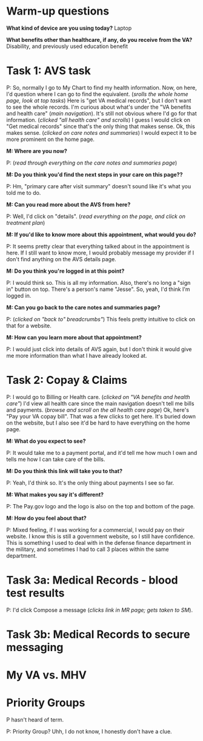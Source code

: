 # Warm-up questions
**What kind of device are you using today?** 
Laptop

**What benefits other than healthcare, if any, do you receive from the VA?**
Disability, and previously used education benefit

# Task 1: AVS task

P: So, normally I go to My Chart to find my health information. Now, on here, I'd question where I can go to find the equivalent. (_srolls the whole home page, look at top tasks_) Here is "get VA medical records", but I don't want to see the whole records. I'm curious about what's under the "VA benefits and health care" (_main navigation_). It's still not obvious where I'd go for that information. (_clicked "all health care" and scrolls_) I guess I would click on "Get medical records" since that's the only thing that makes sense. Ok, this makes sense. (_clicked on care notes and summaries_) I would expect it to be more prominent on the home page. 

**M: Where are you now?**

P: (_read through everything on the care notes and summaries page_) 

**M: Do you think you'd find the next steps in your care on this page??**

P: Hm, "primary care after visit summary" doesn't sound like it's what you told me to do. 

**M: Can you read more about the AVS from here?**

P: Well, I'd click on "details". (_read everything on the page, and click on treatment plan_) 

**M: If you'd like to know more about this appointment, what would you do?**

P: It seems pretty clear that everything talked about in the appointment is here. If I still want to know more, I would probably message my provider if I don't find anything on the AVS details page.

**M: Do you think you're logged in at this point?**

P: I would think so. This is all my information. Also, there's no long a "sign in" button on top. There's a person's name "Jesse". So, yeah, I'd think I'm logged in. 

**M: Can you go back to the care notes and summaries page?**

P: (_clicked on "back to" breadcrumbs"_) This feels pretty intuitive to click on that for a website. 

**M: How can you learn more about that appointment?**

P: I would just click into details of AVS again, but I don't think it would give me more information than what I have already looked at. 

# Task 2: Copay & Claims 

P: I would go to Billing or Health care. (_clicked on "VA benefits and health care"_) I'd view all health care since the main navigation doesn't tell me bills and payments. (_browse and scroll on the all health care page_) Ok, here's "Pay your VA copay bill". That was a few clicks to get here. It's buried down on the website, but I also see it'd be hard to have everything on the home page. 

**M: What do you expect to see?**

P: It would take me to a payment portal, and it'd tell me how much I own and tells me how I can take care of the bills. 

**M: Do you think this link will take you to that?**

P: Yeah, I'd think so. It's the only thing about payments I see so far. 

**M: What makes you say it's different?**

P: The Pay.gov logo and the logo is also on the top and bottom of the page. 

**M: How do you feel about that?**

P:  Mixed feeling, if I was working for a commercial, I would pay on their website. I know this is still a government website, so I still have confidence. This is something I used to deal with in the defense finance department in the military, and sometimes I had to call 3 places within the same department. 

# Task 3a: Medical Records - blood test results

P: I'd click Compose a message (_clicks link in MR page; gets taken to SM_). 

# Task 3b: Medical Records to secure messaging



# My VA vs. MHV



# Priority Groups

P hasn't heard of term. 

P: Priority Group? Uhh, I do not know, I honestly don't have a clue. 

